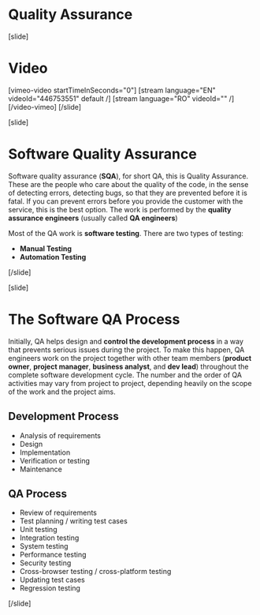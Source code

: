 # Quality Assurance

[slide]
# Video

[vimeo-video startTimeInSeconds="0"]
[stream language="EN" videoId="446753551" default /]
[stream language="RO" videoId="" /]
[/video-vimeo]
[/slide]

[slide]
# Software Quality Assurance

Software quality assurance (**SQA**), for short QA, this is Quality Assurance. These are the people who care about the quality of the code, in the sense of detecting errors, detecting bugs, so that they are prevented before it is fatal. If you can prevent errors before you provide the customer with the service, this is the best option. The work is performed by the **quality assurance engineers** (usually called **QA engineers**)

Most of the QA work is **software testing**. There are two types of testing:

*  **Manual Testing**
* **Automation Testing**

[/slide]

[slide]
# The Software QA Process

Initially, QA helps design and **control the development process** in a way that prevents serious issues during the project. To make this happen, QA engineers work on the project together with other team members (**product owner**, **project manager**, **business analyst**, and **dev lead**) throughout the complete software development cycle. The number and the order of QA activities may vary from project to project, depending heavily on the scope of the work and the project aims.

## Development Process

* Analysis of requirements
* Design
* Implementation
* Verification or testing
* Maintenance

## QA Process

* Review of requirements
* Test planning / writing test cases
* Unit testing
* Integration testing
* System testing
* Performance testing
* Security testing
* Cross-browser testing / cross-platform testing
* Updating test cases
* Regression testing

[/slide]

